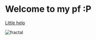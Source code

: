 # Welcome to my pf :P

[Little help](https://www.markdownguide.org/basic-syntax/ "hehe")

<!-- TODO: Show pic: -->

<!-- 
  Code here 
-->
![fractal](~/PIKUT0/fractal.png)
